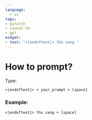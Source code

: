 ```yaml
---
language: 
  - vi
tags:
- pytorch
- causal-lm
- gpt
widget:
- text: "<|endoftext|> thu sang "
---
```


# How to prompt?
Type: 
```
<|endoftext|> + your_prompt + [space]
```

### Example:
```
<|endoftext|> thu sang + [space]
```